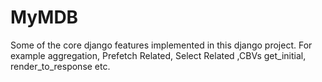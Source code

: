 # MyMDB
Some of the core django features implemented in this django project. For example aggregation, Prefetch Related, Select Related ,CBVs get_initial, render_to_response etc.
